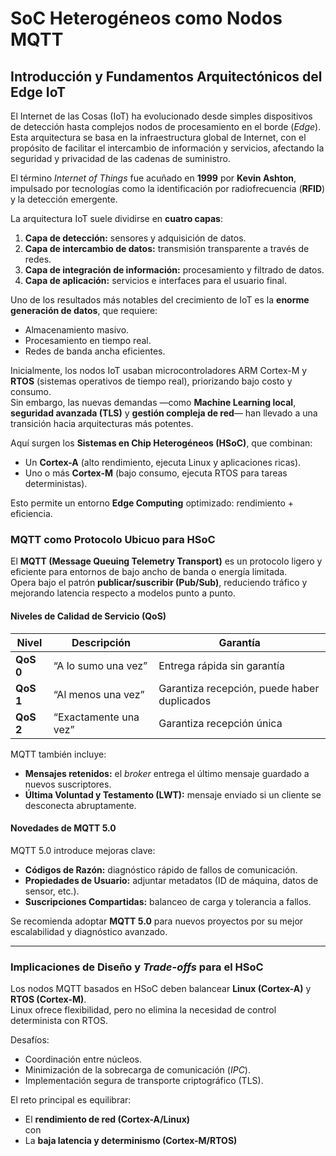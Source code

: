 # SoC Heterogéneos como Nodos MQTT

## Introducción y Fundamentos Arquitectónicos del Edge IoT

El Internet de las Cosas (IoT) ha evolucionado desde simples dispositivos de detección hasta complejos nodos de procesamiento en el borde (*Edge*).  
Esta arquitectura se basa en la infraestructura global de Internet, con el propósito de facilitar el intercambio de información y servicios, afectando la seguridad y privacidad de las cadenas de suministro.  

El término *Internet of Things* fue acuñado en **1999** por **Kevin Ashton**, impulsado por tecnologías como la identificación por radiofrecuencia (**RFID**) y la detección emergente.  

La arquitectura IoT suele dividirse en **cuatro capas**:

1. **Capa de detección:** sensores y adquisición de datos.  
2. **Capa de intercambio de datos:** transmisión transparente a través de redes.  
3. **Capa de integración de información:** procesamiento y filtrado de datos.  
4. **Capa de aplicación:** servicios e interfaces para el usuario final.  

Uno de los resultados más notables del crecimiento de IoT es la **enorme generación de datos**, que requiere:  
- Almacenamiento masivo.  
- Procesamiento en tiempo real.  
- Redes de banda ancha eficientes.  

Inicialmente, los nodos IoT usaban microcontroladores ARM Cortex-M y **RTOS** (sistemas operativos de tiempo real), priorizando bajo costo y consumo.  
Sin embargo, las nuevas demandas —como **Machine Learning local**, **seguridad avanzada (TLS)** y **gestión compleja de red**— han llevado a una transición hacia arquitecturas más potentes.  

Aquí surgen los **Sistemas en Chip Heterogéneos (HSoC)**, que combinan:  
- Un **Cortex-A** (alto rendimiento, ejecuta Linux y aplicaciones ricas).  
- Uno o más **Cortex-M** (bajo consumo, ejecuta RTOS para tareas deterministas).  

Esto permite un entorno **Edge Computing** optimizado: rendimiento + eficiencia.

### MQTT como Protocolo Ubicuo para HSoC  

El **MQTT (Message Queuing Telemetry Transport)** es un protocolo ligero y eficiente para entornos de bajo ancho de banda o energía limitada.  
Opera bajo el patrón **publicar/suscribir (Pub/Sub)**, reduciendo tráfico y mejorando latencia respecto a modelos punto a punto.  

#### Niveles de Calidad de Servicio (QoS)

| Nivel | Descripción | Garantía |
|-------|--------------|----------|
| **QoS 0** | “A lo sumo una vez” | Entrega rápida sin garantía |
| **QoS 1** | “Al menos una vez” | Garantiza recepción, puede haber duplicados |
| **QoS 2** | “Exactamente una vez” | Garantiza recepción única |

MQTT también incluye:  
- **Mensajes retenidos:** el *broker* entrega el último mensaje guardado a nuevos suscriptores.  
- **Última Voluntad y Testamento (LWT):** mensaje enviado si un cliente se desconecta abruptamente.  

#### Novedades de MQTT 5.0  
MQTT 5.0 introduce mejoras clave:  
- **Códigos de Razón:** diagnóstico rápido de fallos de comunicación.  
- **Propiedades de Usuario:** adjuntar metadatos (ID de máquina, datos de sensor, etc.).  
- **Suscripciones Compartidas:** balanceo de carga y tolerancia a fallos.  

Se recomienda adoptar **MQTT 5.0** para nuevos proyectos por su mejor escalabilidad y diagnóstico avanzado.

---

### Implicaciones de Diseño y *Trade-offs* para el HSoC  

Los nodos MQTT basados en HSoC deben balancear **Linux (Cortex-A)** y **RTOS (Cortex-M)**.  
Linux ofrece flexibilidad, pero no elimina la necesidad de control determinista con RTOS.  

Desafíos:
- Coordinación entre núcleos.  
- Minimización de la sobrecarga de comunicación (*IPC*).  
- Implementación segura de transporte criptográfico (TLS).  

El reto principal es equilibrar:
- El **rendimiento de red (Cortex-A/Linux)**  
con  
- La **baja latencia y determinismo (Cortex-M/RTOS)**  